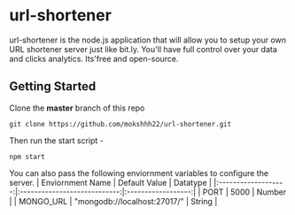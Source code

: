 # url-shortener
url-shortener is the node.js application that will allow you to setup your own URL shortener server just like <a>bit.ly</a>. You'll have full control over your data and clicks analytics. Its'free and open-source.

## Getting Started
Clone the __master__ branch of this repo
```
git clone https://github.com/mokshhh22/url-shortener.git
```

Then run the start script -
```
npm start
```

You can also pass the following enviornment variables to configure the server.
|   Enviornment Name  |         Default Value        |      Datatype      |
|:-------------------:|:----------------------------:|:------------------:|
|         PORT        |             5000             |       Number       |
|      MONGO_URL      | "mongodb://localhost:27017/" |       String       |